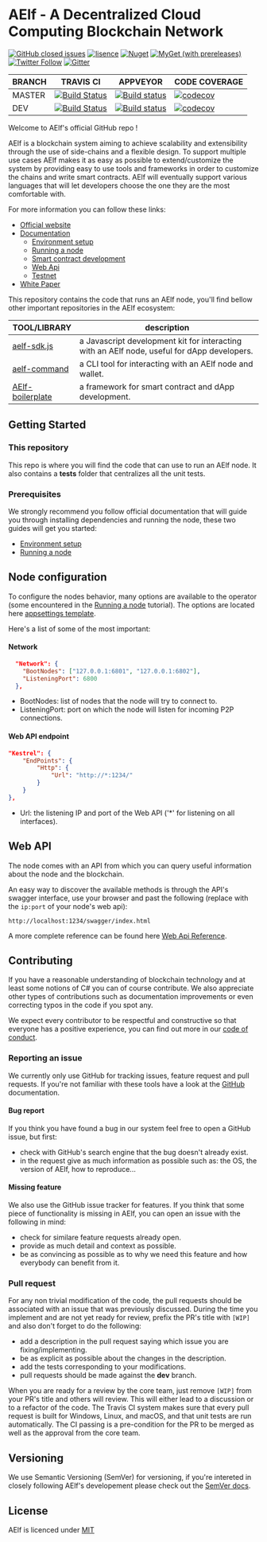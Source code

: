 # AElf - A Decentralized Cloud Computing Blockchain Network 

[![GitHub closed issues](https://img.shields.io/github/issues-closed/aelfproject/aelf.svg)](https://app.gitkraken.com/glo/board/XKsOZJarBgAPseno)
[![lisence](https://img.shields.io/github/license/AElfProject/AElf.svg)](https://github.com/AElfProject/AElf/blob/dev/LICENSE)
[![Nuget](https://img.shields.io/nuget/v/AElf.OS.svg)](https://www.nuget.org/packages?q=aelf)
[![MyGet (with prereleases)](https://img.shields.io/myget/aelf-project-dev/vpre/aelf.os.svg?label=myget)](https://www.myget.org/gallery/aelf-project-dev)
[![Twitter Follow](https://img.shields.io/twitter/follow/aelfblockchain.svg?label=%40aelfblockchain&style=social)](https://twitter.com/aelfblockchain)
[![Gitter](https://badges.gitter.im/aelfproject/community.svg)](https://gitter.im/aelfproject/community?utm_source=badge&utm_medium=badge&utm_campaign=pr-badge)

BRANCH | TRAVIS CI | APPVEYOR | CODE COVERAGE
-------|-----------|----------|--------------
MASTER |[![Build Status](https://travis-ci.org/AElfProject/AElf.svg?branch=master)](https://travis-ci.org/AElfProject/AElf) | [![Build status](https://ci.appveyor.com/api/projects/status/wnehtmk2up4l5w5j?svg=true)](https://ci.appveyor.com/project/AElfProject/aelf/branch/master) | [![codecov](https://codecov.io/gh/AElfProject/AElf/branch/master/graph/badge.svg)](https://codecov.io/gh/AElfProject/AElf)
DEV    |[![Build Status](https://travis-ci.org/AElfProject/AElf.svg?branch=dev)](https://travis-ci.org/AElfProject/AElf) | [![Build status](https://ci.appveyor.com/api/projects/status/wnehtmk2up4l5w5j/branch/dev?svg=true)](https://ci.appveyor.com/project/AElfProject/aelf/branch/dev) | [![codecov](https://codecov.io/gh/AElfProject/AElf/branch/dev/graph/badge.svg)](https://codecov.io/gh/AElfProject/AElf)

Welcome to AElf's official GitHub repo ! 

AElf is a blockchain system aiming to achieve scalability and extensibility through the use of side-chains and a flexible design. To support multiple use cases AElf makes it as easy as possible to extend/customize the system by providing easy to use tools and frameworks in order to customize the chains and write smart contracts. AElf will eventually support various languages that will let developers choose the one they are the most comfortable with.

For more information you can follow these links:
* [Official website](https://aelf.io)
* [Documentation](https://docs.aelf.io/v/dev/)
    * [Environment setup](https://docs.aelf.io/v/dev/main/main/setup)
    * [Running a node](https://docs.aelf.io/v/dev/main/main/run-node)
    * [Smart contract development](https://docs.aelf.io/v/dev/main/main-1)
    * [Web Api](https://docs.aelf.io/v/dev/reference)
    * [Testnet](https://docs.aelf.io/v/dev/resources/testnet)
* [White Paper](https://grid.hoopox.com/aelf_whitepaper_EN.pdf?v=1) 

This repository contains the code that runs an AElf node, you'll find bellow other important repositories in the AElf 
ecosystem:

TOOL/LIBRARY | description
-------------|-------------
[aelf-sdk.js](https://github.com/AElfProject/aelf-sdk.js) | a Javascript development kit for interacting with an AElf node, useful for dApp developers. 
[aelf-command](https://github.com/AElfProject/aelf-command) | a CLI tool for interacting with an AElf node and wallet.
[AElf-boilerplate](https://github.com/AElfProject/aelf-boilerplate) | a framework for smart contract and dApp development.

## Getting Started

### This repository

This repo is where you will find the code that can use to run an AElf node. It also contains a **tests** folder that centralizes all the unit tests.

### Prerequisites

We strongly recommend you follow official documentation that will guide you through installing dependencies and running the node, 
these two guides will get you started:  
* [Environment setup](https://docs.aelf.io/v/dev/main/main/setup)  
* [Running a node](https://docs.aelf.io/v/dev/main/main/run-node)  

## Node configuration

To configure the nodes behavior, many options are available to the operator (some encountered in the [Running a node](https://docs.aelf.io/v/dev/main/main/run-node) tutorial). The options are located here [appsettings template](https://github.com/AElfProject/AElf/blob/dev/src/AElf.Launcher/appsettings.json).

Here's a list of some of the most important:

#### Network

``` JSON
  "Network": {
    "BootNodes": ["127.0.0.1:6801", "127.0.0.1:6802"], 
    "ListeningPort": 6800 
  },
```

- BootNodes: list of nodes that the node will try to connect to.
- ListeningPort: port on which the node will listen for incoming P2P connections.

#### Web API endpoint

``` JSON
"Kestrel": {
    "EndPoints": {
        "Http": {
            "Url": "http://*:1234/"
        }
    }
},
```

- Url: the listening IP and port of the Web API ('*' for listening on all interfaces).

## Web API

The node comes with an API from which you can query useful information about the node and the blockchain.

An easy way to discover the available methods is through the API's swagger interface, use your browser and past the following (replace with the ```ip:port``` of your node's web api): 

```http://localhost:1234/swagger/index.html```


A more complete reference can be found here [Web Api Reference](https://docs.aelf.io/v/dev/reference).

## Contributing

If you have a reasonable understanding of blockchain technology and at least some notions of C# you can of course contribute. We also appreciate other types of contributions such as documentation improvements or even correcting typos in the code if you spot any.

We expect every contributor to be respectful and constructive so that everyone has a positive experience, you can find out more in our [code of conduct](https://github.com/AElfProject/AElf/blob/dev/CODE_OF_CONDUCT.md).

### Reporting an issue

We currently only use GitHub for tracking issues, feature request and pull requests. If you're not familiar with these tools have a look at the [GitHub](https://help.github.com/en) documentation.

#### Bug report

If you think you have found a bug in our system feel free to open a GitHub issue, but first:
- check with GitHub's search engine that the bug doesn't already exist.
- in the request give as much information as possible such as: the OS, the version of AElf, how to reproduce...

#### Missing feature

We also use the GitHub issue tracker for features. If you think that some piece of functionality is missing in AElf, you can open an issue with the following in mind:
- check for similare feature requests already open.
- provide as much detail and context as possible.
- be as convincing as possible as to why we need this feature and how everybody can benefit from it.

### Pull request

For any non trivial modification of the code, the pull requests should be associated with an issue that was previously discussed. During the time you implement and are not yet ready for review, prefix the PR's title with ```[WIP]``` and also don't forget to do the following:
- add a description in the pull request saying which issue you are fixing/implementing. 
- be as explicit as possible about the changes in the description.
- add the tests corresponding to your modifications.
- pull requests should be made against the **dev** branch.

When you are ready for a review by the core team, just remove ```[WIP]``` from your PR's title and others will review. This will either lead to a discussion or to a refactor of the code. The Travis CI system makes sure that every pull request is built for Windows, Linux, and macOS, and that unit tests are run automatically. The CI passing is a pre-condition for the PR to be merged as well as the approval from the core team.

## Versioning

We use Semantic Versioning (SemVer) for versioning, if you're intereted in closely following AElf's developement please check out the [SemVer docs](https://semver.org/).

## License

AElf is licenced under [MIT](https://github.com/AElfProject/AElf/blob/dev/LICENSE)
